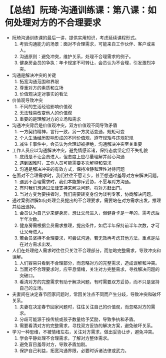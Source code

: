 # 【总结】阮琦·沟通训练课：第八课：如何处理对方的不合理要求

-   阮琦沟通训练课的最后一讲，提供实用知识，考虑延续课程形式。
    1.  考验沟通能力的场景：面对不合理需求，可能来自工作伙伴、客户或亲人。
    2.  沟通原则：避免冲突，维护关系，处理不合理需求的例子。
    3.  健身房会员的争执：年卡规定不可转让，会员认为不合理，引发激烈冲突。
-   沟通是解决冲突的关键
    1.  拓宽沟通范围和界限
    2.  尊重对方的素质和立场
    3.  价值观决定对事实的看法
-   价值观导致冲突
    1.  不同的生活经验影响价值观
    2.  无法轻易改变他人的价值观
    3.  重要的是理解对方的立场和需求
-   沟通冲突背后是价值观冲突，双方价值观不同导致矛盾
    1.  一方契约精神，言行一致，另一方灵活变通，规矩可变
    2.  个人生活经历影响形成的不同价值观，遵守规矩与违规犯规
    3.  减生卡事件中，会员认为合理却被拒绝，沟通解决冲突至关重要
-   工作人员应以沟通解决冲突，避免情感诉诸，保持态度坚定但不失礼貌
    1.  底线是不让会员进入，但态度上应尽量理解并耐心沟通
    2.  遇到困难时，工作人员可能需要多次解释和哀求
    3.  沟通是解决冲突的有效方式，保持冷静和理性对待问题
-   在面对不合理需求时，我们往往不愿让步，甚至想通过羞辱对方来解决问题。
    1.  遇到不合理需求时，我们本能排斥妥协，不愿与对方沟通。
    2.  有时我们想通过法律支持来解决问题，将对方赶出门。
    3.  当对方变为要挟者时，我们需要转变身份为谈判专家，协商解决问题。
-   通过案例讲解如何处理会员提出的不合理要求，需要站在对方需求出发，推理并给出选择。
    1.  会员认为自己少来健身房，想让父母进入，但健身卡是一年的，需考虑后半年次数。
    2.  健身房需根据会员需求推理，提出条件，如后半年保持前半年次数，才可让父母进入。
    3.  若会员坚持不合理要求，可尝试沟通，若无效再考虑其他方法，重点是站在对方需求出发。
-   人们在处理他人需求时往往只关注不合理部分，而忽略完整需求，导致冲突和误解。
    1.  人们容易只看到不合理部分，而忽略对方的完整需求，造成误解和冲突。
    2.  当面对不合理要求时，应平息情绪，关注对方完整需求，寻找解决问题的突破口。
    3.  看清对方的完整需求有助于解决问题，有时需要双方妥协，而不只是坚持自己的立场。
-   夫妻间在决定春节回家问题时，常因关注点不同而产生分歧，导致冲突和破坏关系。
    1.  夫妻在决定春节回家问题时，往往关注自己的价值观，而忽略对方的需求。
    2.  分歧可能源于按传统或孩子数量给予奖励，导致争执和矛盾。
    3.  需要看清对方的完整需求，寻找双方妥协的解决方案，避免破坏关系。
-   学习一种思维，不被情绪左右，关注对方需求，做出妥协让步，避免冲突。
    1.  学会平静处理不合理需求，了解对方整体需求。
    2.  避免盲目羞辱对方，导致矛盾加剧。
    3.  保护自己利益，拓宽沟通界限，必要时诉诸法律或武力。